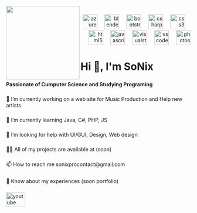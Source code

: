 <img align="left" height="200" src="https://share.creavite.co/lrSXPL3PBAYhIR0y.png"  />

###

<div align="right">
  <img src="https://cdn.jsdelivr.net/gh/devicons/devicon/icons/azure/azure-original.svg" height="40" alt="azure logo"  />
  <img width="12" />
  <img src="https://cdn.jsdelivr.net/gh/devicons/devicon/icons/blender/blender-original.svg" height="40" alt="blender logo"  />
  <img width="12" />
  <img src="https://cdn.jsdelivr.net/gh/devicons/devicon/icons/bootstrap/bootstrap-original.svg" height="40" alt="bootstrap logo"  />
  <img width="12" />
  <img src="https://cdn.jsdelivr.net/gh/devicons/devicon/icons/csharp/csharp-original.svg" height="40" alt="csharp logo"  />
  <img width="12" />
  <img src="https://cdn.jsdelivr.net/gh/devicons/devicon/icons/css3/css3-original.svg" height="40" alt="css3 logo"  />
  <img width="12" />
  <img src="https://cdn.jsdelivr.net/gh/devicons/devicon/icons/html5/html5-original.svg" height="40" alt="html5 logo"  />
  <img width="12" />
  <img src="https://cdn.jsdelivr.net/gh/devicons/devicon/icons/javascript/javascript-original.svg" height="40" alt="javascript logo"  />
  <img width="12" />
  <img src="https://cdn.jsdelivr.net/gh/devicons/devicon/icons/visualstudio/visualstudio-plain.svg" height="40" alt="visualstudio logo"  />
  <img width="12" />
  <img src="https://cdn.jsdelivr.net/gh/devicons/devicon/icons/vscode/vscode-original.svg" height="40" alt="vscode logo"  />
  <img width="12" />
  <img src="https://cdn.jsdelivr.net/gh/devicons/devicon/icons/photoshop/photoshop-plain.svg" height="40" alt="photoshop logo"  />
</div>

###

<h1 align="left">Hi 👋, I'm SoNix</h1>

###

<h4 align="left">Passionate of Cumputer Science and Studying Programing</h4>

###

<p align="left">🔭 I’m currently working on a web site for Music Production and Help new artists</p>

###

<p align="left">👯 I’m currently learning Java, C#, PHP, JS</p>

###

<p align="left">🤝 I’m looking for help with UI/GUI, Design, Web design</p>

###

<p align="left">👨‍💻 All of my projects are available at (soon)</p>

###

<p align="left">📫 How to reach me sonixprocontact@gmail.com</p>

###

<p align="left">📄 Know about my experiences (soon portfolio)</p>

###

<div align="left">
  <a href="https://www.youtube.com/channel/UCc3_FjRf9kUk6erbzyUkrrw" target="_blank">
    <img src="https://raw.githubusercontent.com/maurodesouza/profile-readme-generator/master/src/assets/icons/social/youtube/default.svg" width="52" height="40" alt="youtube logo"  />
  </a>
</div>

###
